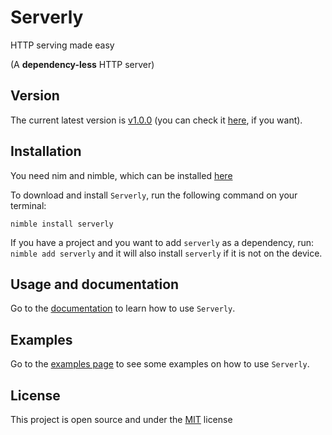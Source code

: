 # Serverly
HTTP serving made easy

(A **dependency-less** HTTP server)


## Version
The current latest version is [v1.0.0](https://github.com/roger-padrell/serverly/releases/tag/v1.0.0) (you can check it [here](https://github.com/roger-padrell/serverly/releases), if you want).

## Installation 
You need nim and nimble, which can be installed [here](https://nim-lang.org/install.html)

To download and install `Serverly`, run the following command on your terminal:
```
nimble install serverly
```
If you have a project and you want to add `serverly` as a dependency, run:
`nimble add serverly`
and it will also install `serverly` if it is not on the device.

## Usage and documentation
Go to the [documentation](https://roger-padrell.github.io/serverly/docs.html) to learn how to use `Serverly`.

## Examples
Go to the [examples page](https://roger-padrell.github.io/serverly/examples.html) to see some examples on how to use `Serverly`.

## License
This project is open source and under the [MIT](https://opensource.org/licenses/MIT) license
